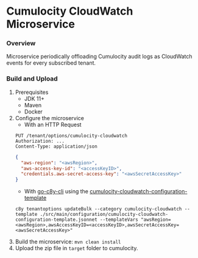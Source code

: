 # Cumulocity CloudWatch Microservice

### Overview

Microservice periodically offloading Cumulocity audit logs as CloudWatch events for every subscribed tenant.

### Build and Upload

1. Prerequisites
   * JDK 11+
   * Maven
   * Docker
2. Configure the microservice
   * With an HTTP Request
   ```http request
   PUT /tenant/options/cumulocity-cloudwatch
   Authorization: ...
   Content-Type: application/json
   ```
   ```json
   {
     "aws-region": "<awsRegion>",
     "aws-access-key-id": "<accessKeyID>",
     "credentials.aws-secret-access-key": "<awsSecretAccessKey>"
   }
   ```
   * With [go-c8y-cli](https://goc8ycli.netlify.app/) using the [cumulocity-cloudwatch-configuration-template](src/main/configuration/cumulocity-cloudwatch-configuration-template.jsonnet) 
   ```shell
   c8y tenantoptions updateBulk --category cumulocity-cloudwatch --template ./src/main/configuration/cumulocity-cloudwatch-configuration-template.jsonnet --templateVars "awsRegion=<awsRegion>,awsAccessKeyID=<accessKeyID>,awsSecretAccessKey=<awsSecretAccessKey>"   
   ```
3. Build the microservice: `mvn clean install`
4. Upload the zip file in `target` folder to cumulocity.